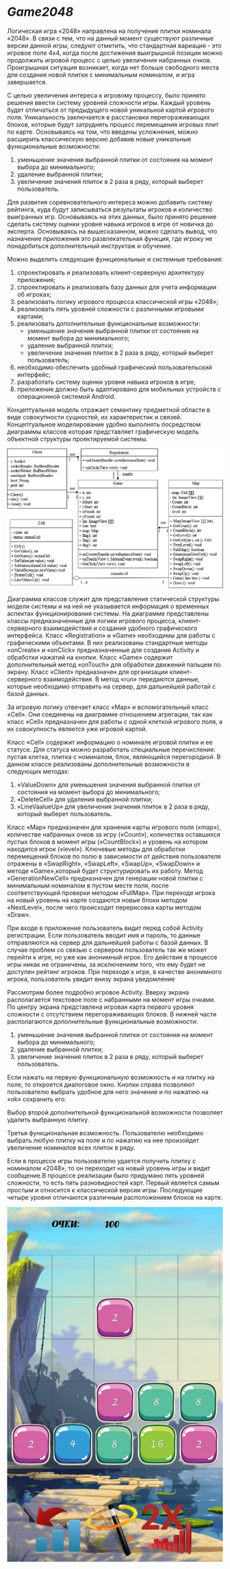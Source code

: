 ***Game2048***
============

Логическая игра «2048» направлена на получение плитки номинала «2048». В связи с тем, что на данный момент существуют различные версии данной игры, следуют отметить, что стандартная вариация - это игровое поле 4x4, когда после достижения выигрышной позиции можно продолжить игровой процесс с целью увеличения набранных очков. Проигрышная ситуация возникает, когда нет больше свободного места для создания новой плитки с минимальным номиналом, и игра завершается.

С целью увеличения интереса к игровому процессу, было принято решения ввести систему уровней сложности игры. Каждый уровень будет отличаться от предыдущего новой уникальной картой игрового поля. Уникальность заключается в расстановки перегораживающих блоков, которые будут затруднять процесс перемещения игровых плит по карте.
Основываясь на том, что введены усложнения, можно расширить классическую версию добавив новые уникальные функциональные возможности:
1.	уменьшение значения выбранной плитки от состояния на момент выбора до минимального;
2.	удаление выбранной плитки;
3.	увеличение значения плиток в 2 раза в ряду, который выберет пользователь.

Для развития соревновательного интереса можно добавить систему рейтинга, куда будут записываться результаты игроков и количество выигранных игр. Основываясь на этих данных, было принято решение сделать систему оценки уровня навыка игроков в игре от новичка до эксперта.
Основываясь на вышесказанном, можно сделать вывод, что назначение приложения это развлекательная функция, где игроку не понадобиться дополнительный инструктаж и обучение.

Можно выделить следующие функциональные и системные требования:
1.	спроектировать и реализовать клиент-серверную архитектуру приложения;
2.	спроектировать и реализовать базу данных для учета информации об игроках;
3.	реализовать логику игрового процесса классической игры «2048»;
4.	реализовать пять уровней сложности с различными игровыми картами;
5.	реализовать дополнительные функциональные возможности: 
	*	уменьшение значения выбранной плитки от состояния на момент выбора до минимального;
	*	 удаление выбранной плитки; 
	*	увеличение значения плиток в 2 раза в ряду, который выберет пользователь;
6.	необходимо обеспечить удобный графический пользовательский интерфейс;
7.	разработать систему оценки уровня навыка игроков в игре;
8.	приложение должно быть адаптировано для мобильных устройств с операционной системой Android. 

Концептуальная модель отражает семантику предметной области в виде совокупности сущностей, их характеристик и связей. Концептуальное моделирование удобно выполнять посредством диаграммы классов которая представляет графическую модель объектной структуры проектируемой системы.

![class](https://github.com/Nadezhda24/Game2048/blob/master/class.png)

Диаграмма классов служит для представления статической структуры модели системы и на ней не указывается информация о временных аспектах  функционирования системы.
На диаграмме представлены классы предназначенные для логики игрового процесса, клиент-серверного взаимодействия и создания удобного графического интерфейса. 
Класс «Registration» и «Game» необходимы для работы с графическими объектами. В них реализованы стандартные методы «onCreаte» и «оnClick» предназначенные для создания Activity и обработки нажатий на кнопки. Класс «Game» содержит дополнительный метод «onTouch» для обработки движений пальцем по экрану. 
Класс «Client» предназначен для организации клиент-серверного взаимодействия. В метод «run» передаются данные, которые необходимо отправить на сервер, для дальнейшей работай с базой данных. 

За игровую логику отвечает класс «Map» и вспомогательный класс «Сell». Они соединены на диаграмме отношением агрегации, так как класс «Cell» предназначен для работы с одной клеткой игрового поля, а их совокупность является уже игровой картой.

Класс «Cell» содержит информацию о номинале игровой плитки и ее статусе. Для статуса можно разработать специальные перечисления: пустая клетка, плитка с номиналом, блок, являющийся перегородкой. В данном классе реализованы дополнительные возможности в следующих методах:

1.	«ValueDown»  для уменьшения значения выбранной плитки от состояния на момент выбора до минимального;
2.	«DeleteCell» для удаления выбранной плитки;
3.	«LineVaalueUp» для увеличения значения плиток в 2 раза в ряду, который выберет пользователь.

Класс «Map» предназначен для хранения карты игрового поля («map»), количестве набранных очков за игру («Count»), количества оставшихся пустых блоков в момент игры («CountBlock») и уровень на котором находится игрок («level»). Ключевые методы для обработки перемещений блоков по полю в зависимости от действия пользователя отражены в «SwapRight», «SwapLeft», «SwapUp», «SwapDown» и методе «Game»,который будет структурировать их работу. Метод «GenerationNewCell» предназначен для генерации новой плитки с минимальным номиналом в пустом месте поля, после соответствующей проверки методом «FullMap». При переходе игрока на новый уровень на карте создаются новые блоки методом «NextLevel», после чего происходит перерисовка карты методом «Draw». 

При входе в приложение пользователь видит перед собой Activity регистрации. Если пользователь вводит имя и пароль, то данные отправляются на сервер для дальнейшей работы с базой данных. В случае проблем со связью с сервером пользователь так же может перейти к игре, но уже как анонимный игрок. Его действия в процессе игры никак не ограничены, за исключением того, что ему будет не доступен рейтинг игроков. При переходе к игре, в качестве анонимного игрока, пользователь увидит внизу экрана уведомление

Рассмотрим более подробно игровое Activity. Вверху экрана располагается текстовое поле с набранными на момент игры очками. По центру экрана представлена игровая карта первого уровня сложности с отсутствием перегораживающих блоков. В нижней части располагаются дополнительные функциональные возможности:
1.	 уменьшение значения выбранной плитки от состояния на момент выбора до минимального;
2.	удаление выбранной плитки;
3.	увеличение значения плиток в 2 раза в ряду, который выберет пользователь.

Если нажать на первую функциональную возможность и на плитку на поле, то откроется диалоговое окно. Кнопки справа позволяют пользователю выбрать удобное для него значение и по нажатию на «ok» сохранить его. 

Выбор второй дополнительной функциональной возможности позволяет удалить выбранную плитку. 

Третья функциональная возможность. Пользователю необходимо выбрать любую плитку на поле и по нажатию на нее произойдет увеличение номиналов всех плиток в ряду.

Если в процессе игры пользователю удается получить плитку с номиналом «2048», то он переходит на новый уровень игры и видит сообщение.В процессе реализации было придумано пять уровней сложности, то есть пять разновидностей карт. Первый является самым простым и относится к классической версии игры. Последующие четыре уровня отличаются различным  расположением блоков на карте.

![interface](https://github.com/Nadezhda24/Game2048/blob/master/interface.jpg)

